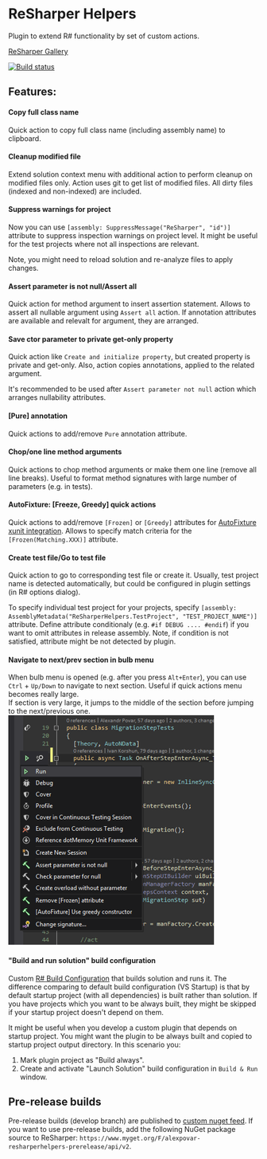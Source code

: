# ReSharper Helpers
Plugin to extend R# functionality by set of custom actions.

[ReSharper Gallery](https://resharper-plugins.jetbrains.com/packages/AlexPovar.ReSharperHelpers/)

[![Build status](https://ci.appveyor.com/api/projects/status/5n8xemx7o9wn32nh?svg=true)](https://ci.appveyor.com/project/Zvirja/resharperhelpers)

## Features:

#### Copy full class name
Quick action to copy full class name (including assembly name) to clipboard.

#### Cleanup modified file
Extend solution context menu with additional action to perform cleanup on modified files only. Action uses git to get list of modified files. All dirty files (indexed and non-indexed) are included.

#### Suppress warnings for project
Now you can use `[assembly: SuppressMessage("ReSharper", "id")]` attribute to suppress inspection warnings on project level. It might be useful for the test projects where not all inspections are relevant.

Note, you might need to reload solution and re-analyze files to apply changes.

#### Assert parameter is not null/Assert all
Quick action for method argument to insert assertion statement. Allows to assert all nullable argument using `Assert all` action.
If annotation attributes are available and relevalt for argument, they are arranged.

#### Save ctor parameter to private get-only property
Quick action like `Create and initialize property`, but created property is private and get-only. Also, action copies annotations, applied to the related argument.

It's recommended to be used after `Assert parameter not null` action which arranges nullability attributes.

#### [Pure] annotation
Quick actions to add/remove `Pure` annotation attribute.

#### Chop/one line method arguments
Quick actions to chop method arguments or make them one line (remove all line breaks).
Useful to format method signatures with large number of parameters (e.g. in tests).

#### AutoFixture: [Freeze, Greedy] quick actions
Quick actions to add/remove `[Frozen]` or `[Greedy]` attributes for [AutoFixture xunit integration](https://github.com/AutoFixture/AutoFixture). Allows to specify match criteria for the `[Frozen(Matching.XXX)]` attribute.

#### Create test file/Go to test file
Quick action to go to corresponding test file or create it. Usually, test project name is detected automatically, but could be configured in plugin settings (in R# options dialog). 

To specify individual test project for your projects, specify `[assembly: AssemblyMetadata("ReSharperHelpers.TestProject", "TEST_PROJECT_NAME")]` attribute. Define attribute conditionaly (e.g. `#if DEBUG .... #endif`) if you want to omit attributes in release assembly. Note, if condition is not satisfied, attribute might be not detected by plugin.

#### Navigate to next/prev section in bulb menu
When bulb menu is opened (e.g. after you press `Alt+Enter`), you can use `Ctrl` + `Up/Down` to navigate to next section. Useful if quick actions menu becomes really large.  
If section is very large, it jumps to the middle of the section before jumping to the next/previous one.
![Preview](doc/NavigateToNextPrevSection.gif)

#### "Build and run solution" build configuration
Custom [R# Build Configuration](https://blog.jetbrains.com/dotnet/2015/10/15/introducing-resharper-build/) that builds solution and runs it. The difference comparing to default build configuration (VS Startup) is that by default startup project (with all dependencies) is built rather than solution. If you have projects which you want to be always built, they might be skipped if your startup project doesn't depend on them.

It might be useful when you develop a custom plugin that depends on startup project. You might want the plugin to be always built and copied to startup project output directory. In this scenario you:  
1. Mark plugin project as "Build always".
2. Create and activate "Launch Solution" build configuration in `Build & Run` window.


## Pre-release builds
Pre-release builds (develop branch) are published to [custom nuget feed](https://www.myget.org/feed/alexpovar-resharperhelpers-prerelease/package/nuget/AlexPovar.ReSharperHelpers). If you want to use pre-release builds, add the following NuGet package source to ReSharper: `https://www.myget.org/F/alexpovar-resharperhelpers-prerelease/api/v2`.
